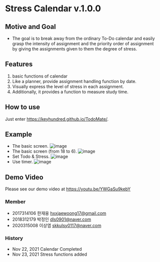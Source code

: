 Stress Calendar v.1.0.0
=========
## Motive and Goal
* The goal is to break away from the ordinary To-Do calendar and easily grasp the intensity of assignment and the priority order of assignment by giving the assignments given to them the degree of stress.

## Features
1. basic functions of calendar
2. Like a planner, provide assignment handling function by date.
3. Visually express the level of stress in each assignment.
4. Additionally, it provides a function to measure study time.

## How to use
Just enter https://keyhundred.github.io/TodoMate/.

## Example
* The basic screen.
![image](https://github.com/keyhundred/TodoMate/blob/main/img/Screenshot_day.png)
* The basic screen (from 18 to 6).
![image](https://github.com/keyhundred/TodoMate/blob/main/img/Screenshot_night.png)
* Set Todo & Stress.
![image](https://github.com/keyhundred/TodoMate/blob/main/img/Screenshot_stress.png)
* Use timer.
![image](https://github.com/keyhundred/TodoMate/blob/main/img/Screenshot_timer.png)

## Demo Video  
Please see our demo video at https://youtu.be/YWGaSu9kebY
### Member
* 2017314106 한재웅 hxxjaewoong17@gmail.com
* 2018312179 박정인  dls0901@naver.com
* 2020315008 이상엽 skkulsy0117@naver.com
### History

- Nov 22, 2021 Calendar Completed
- Nov 23, 2021 Stress functions added
